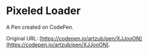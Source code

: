 # Pixeled Loader

A Pen created on CodePen.

Original URL: [https://codepen.io/artzub/pen/XJJooON](https://codepen.io/artzub/pen/XJJooON).

